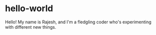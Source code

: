 # hello-world
Hello!
My name is Rajesh, and I'm a fledgling coder who's experimenting with different new things.
